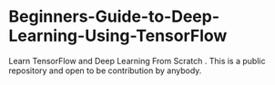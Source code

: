 # Beginners-Guide-to-Deep-Learning-Using-TensorFlow
Learn TensorFlow  and Deep Learning From Scratch . This is a public repository and open to be contribution by anybody. 
